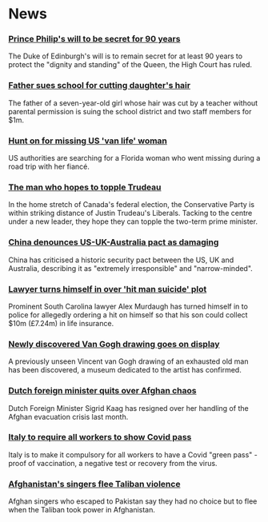 # News
### [Prince Philip's will to be secret for 90 years](https://www.bbc.com/news/uk-58587147)
The Duke of Edinburgh's will is to remain secret for at least 90 years to protect the "dignity and standing" of the Queen, the High Court has ruled.
### [Father sues school for cutting daughter's hair](https://www.bbc.com/news/world-us-canada-58591006)
The father of a seven-year-old girl whose hair was cut by a teacher without parental permission is suing the school district and two staff members for $1m.
### [Hunt on for missing US 'van life' woman](https://www.bbc.com/news/world-us-canada-58579717)
US authorities are searching for a Florida woman who went missing during a road trip with her fiancé.
### [The man who hopes to topple Trudeau](https://www.bbc.com/news/world-us-canada-58587402)
In the home stretch of Canada's federal election, the Conservative Party is within striking distance of Justin Trudeau's Liberals. Tacking to the centre under a new leader, they hope they can topple the two-term prime minister.  
### [China denounces US-UK-Australia pact as damaging](https://www.bbc.com/news/world-58582573)
China has criticised a historic security pact between the US, UK and Australia, describing it as "extremely irresponsible" and "narrow-minded".
### [Lawyer turns himself in over 'hit man suicide' plot](https://www.bbc.com/news/world-us-canada-58577936)
Prominent South Carolina lawyer Alex Murdaugh has turned himself in to police for allegedly ordering a hit on himself so that his son could collect $10m (£7.24m) in life insurance. 
### [Newly discovered Van Gogh drawing goes on display](https://www.bbc.com/news/entertainment-arts-58586492)
A previously unseen Vincent van Gogh drawing of an exhausted old man has been discovered, a museum dedicated to the artist has confirmed.
### [Dutch foreign minister quits over Afghan chaos](https://www.bbc.com/news/world-europe-58591939)
Dutch Foreign Minister Sigrid Kaag has resigned over her handling of the Afghan evacuation crisis last month.
### [Italy to require all workers to show Covid pass](https://www.bbc.com/news/world-europe-58590187)
Italy is to make it compulsory for all workers to have a Covid "green pass" - proof of vaccination, a negative test or recovery from the virus.
### [Afghanistan's singers flee Taliban violence](https://www.bbc.com/news/world-asia-58583217)
Afghan singers who escaped to Pakistan say they had no choice but to flee when the Taliban took power in Afghanistan. 
